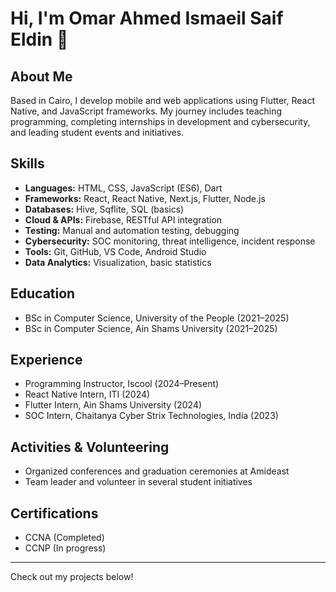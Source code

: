 # Hi, I'm Omar Ahmed Ismaeil Saif Eldin 👋

## About Me

Based in Cairo, I develop mobile and web applications using Flutter, React Native, and JavaScript frameworks. My journey includes teaching programming, completing internships in development and cybersecurity, and leading student events and initiatives.

## Skills

- **Languages:** HTML, CSS, JavaScript (ES6), Dart
- **Frameworks:** React, React Native, Next.js, Flutter, Node.js
- **Databases:** Hive, Sqflite, SQL (basics)
- **Cloud & APIs:** Firebase, RESTful API integration
- **Testing:** Manual and automation testing, debugging
- **Cybersecurity:** SOC monitoring, threat intelligence, incident response
- **Tools:** Git, GitHub, VS Code, Android Studio
- **Data Analytics:** Visualization, basic statistics

## Education

- BSc in Computer Science, University of the People (2021–2025)
- BSc in Computer Science, Ain Shams University (2021–2025)

## Experience

- Programming Instructor, Iscool (2024–Present)
- React Native Intern, ITI (2024)
- Flutter Intern, Ain Shams University (2024)
- SOC Intern, Chaitanya Cyber Strix Technologies, India (2023)

## Activities & Volunteering

- Organized conferences and graduation ceremonies at Amideast
- Team leader and volunteer in several student initiatives

## Certifications

- CCNA (Completed)
- CCNP (In progress)

---

Check out my projects below!
